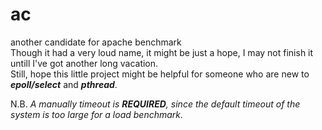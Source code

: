 # ac
another candidate for apache benchmark  
Though it had a very loud name, it might be just a hope, I may not finish it untill I've got another long vacation.  
Still, hope this little project might be helpful for someone who are new to **_epoll/select_** and **_pthread_**.  

N.B. _A manually timeout is **REQUIRED**, since the default timeout of the system is too large for a load benchmark._
